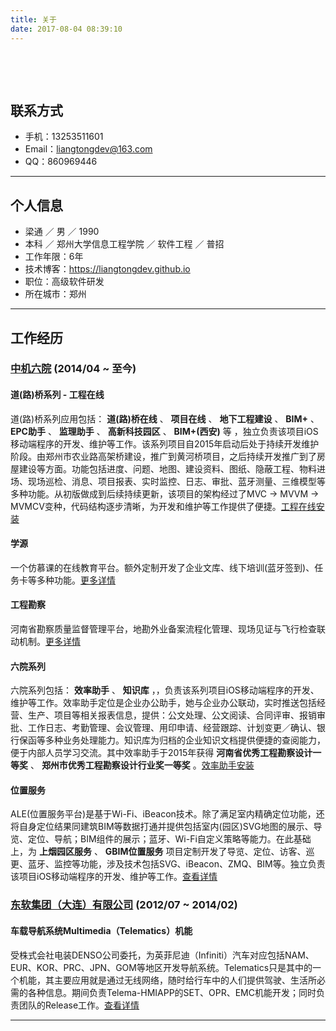 ```yaml
---
title: 关于
date: 2017-08-04 08:39:10
---
```


​	

​	
## 联系方式

 - 手机：13253511601
 - Email：liangtongdev@163.com
 - QQ：860969446

---

## 个人信息

 - 梁通 ／ 男 ／ 1990
 - 本科 ／ 郑州大学信息工程学院 ／ 软件工程 ／ 普招
 - 工作年限：6年
 - 技术博客：https://liangtongdev.github.io
 - 职位：高级软件研发
 - 所在城市：郑州

---

## 工作经历

### [中机六院](http://sippr.cn/) (2014/04 ~ 至今)

#### 道(路)桥系列 - 工程在线

道(路)桥系列应用包括： **道(路)桥在线** 、 **项目在线** 、 **地下工程建设** 、 **BIM+** 、 **EPC助手** 、 **监理助手** 、 **高新科技园区** 、 **BIM+(西安)** 等 ，独立负责该项目iOS移动端程序的开发、维护等工作。该系列项目自2015年启动后处于持续开发维护阶段。由郑州市农业路高架桥建设，推广到黄河桥项目，之后持续开发推广到了房屋建设等方面。功能包括进度、问题、地图、建设资料、图纸、隐蔽工程、物料进场、现场巡检、消息、项目报表、实时监控、日志、审批、蓝牙测量、三维模型等多种功能。从初版做成到后续持续更新，该项目的架构经过了MVC -> MVVM -> MVMCV变种，代码结构逐步清晰，为开发和维护等工作提供了便捷。[工程在线安装](http://121.40.49.148/eepm)


#### 学源

一个仿慕课的在线教育平台。额外定制开发了企业文库、线下培训(蓝牙签到)、任务卡等多种功能。[更多详情](http://emooc.sippr.cn/)


#### 工程勘察

河南省勘察质量监督管理平台，地勘外业备案流程化管理、现场见证与飞行检查联动机制。[更多详情](http://hnkczl.hnjs.gov.cn/)


#### 六院系列

六院系列包括： **效率助手** 、 **知识库** ，，负责该系列项目iOS移动端程序的开发、维护等工作。效率助手定位是企业办公助手，她与企业办公联动，实时推送包括经营、生产、项目等相关报表信息，提供：公文处理、公文阅读、合同评审、报销审批、工作日志、考勤管理、会议管理、用印申请、经营跟踪、计划变更／确认、银行保函等多种业务处理能力。知识库为归档的企业知识文档提供便捷的查阅能力，便于内部人员学习交流。其中效率助手于2015年获得 **河南省优秀工程勘察设计一等奖** 、 **郑州市优秀工程勘察设计行业奖一等奖** 。[效率助手安装](http://eepm.sippr.cn/Assistant.html)

#### 位置服务

ALE(位置服务平台)是基于Wi-Fi、iBeacon技术。除了满足室内精确定位功能，还将自身定位结果同建筑BIM等数据打通并提供包括室内(园区)SVG地图的展示、导览、定位、导航；BIM组件的展示；蓝牙、Wi-Fi自定义策略等能力。在此基础上，为 **上烟园区服务** 、 **GBIM位置服务** 项目定制开发了导览、定位、访客、巡更、蓝牙、监控等功能，涉及技术包括SVG、iBeacon、ZMQ、BIM等。独立负责该项目iOS移动端程序的开发、维护等工作。[查看详情](http://125.46.29.147:8860/ccs)




### [东软集团（大连）有限公司](http://www.neusoft.com/cn/) (2012/07 ~ 2014/02)

#### 车载导航系统Multimedia（Telematics）机能

受株式会社电装DENSO公司委托，为英菲尼迪（Infiniti）汽车对应包括NAM、EUR、KOR、PRC、JPN、GOM等地区开发导航系统。Telematics只是其中的一个机能，其主要应用就是通过无线网络，随时给行车中的人们提供驾驶、生活所必需的各种信息。期间负责Telema-HMIAPP的SET、OPR、EMC机能开发；同时负责团队的Release工作。[查看详情](http://www.infiniti.com.cn/)


---


